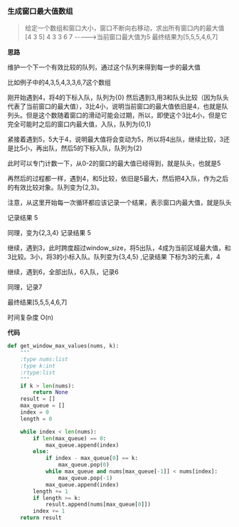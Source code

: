 ### 生成窗口最大值数组

> 给定一个数组和窗口大小，窗口不断向右移动，求出所有窗口内的最大值
[4  3  5]  4  3  3  6  7 ----->当前窗口最大值为5
最终结果为[5,5,5,4,6,7]

**思路**

维护一个下一个有效比较的队列，通过这个队列来得到每一步的最大值

比如例子中的4,3,5,4,3,3,6,7这个数组

刚开始遇到4，将4的下标入队，队列为{0}
然后遇到3,用3和队头比较（因为队头代表了当前窗口的最大值），3比4小，说明当前窗口的最大值依旧是4，也就是队列头。但是这个数随着窗口的滑动可能会过期，所以，即使这个3比4小，但是它完全可能时之后的窗口内最大值，入队，队列为{0,1}

紧接着遇到5，5大于4，说明最大值将会变动为5，所以将4出队，继续比较，3还是比5小，再出队，然后5的下标入队，队列为{2}

此时可以专门计数一下，从0-2的窗口的最大值已经得到，就是队头，也就是5

再然后的过程都一样，遇到4，和5比较，依旧是5最大，然后把4入队，作为之后的有效比较对象。队列变为{2,3}。

注意，从这里开始每一次循环都应该记录一个结果，表示窗口内最大值，就是队头

记录结果 5

同理，变为{2,3,4}  记录结果 5

继续，遇到3，此时跨度超过window_size，将5出队，4成为当前区域最大值，和3比较。3小，将3的小标入队。队列变为{3,4,5} ,记录结果 下标为3的元素，4

继续，遇到6，全部出队，6入队，记录6

同理，记录7

最终结果[5,5,5,4,6,7]

时间复杂度 O(n)

**代码**

```python
def get_window_max_values(nums, k):
    """
    :type nums:list
    :type k:int
    :rtype:list
    """
    if k > len(nums):
        return None
    result = []
    max_queue = []
    index = 0
    length = 0

    while index < len(nums):
        if len(max_queue) == 0:
            max_queue.append(index)
        else:
            if index - max_queue[0] == k:
                max_queue.pop(0)
            while max_queue and nums[max_queue[-1]] < nums[index]:
                max_queue.pop(-1)
            max_queue.append(index)
        length += 1
        if length >= k:
            result.append(nums[max_queue[0]])
        index += 1
    return result
```



